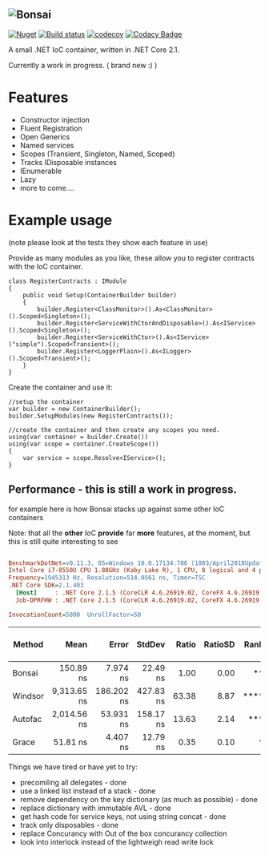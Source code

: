 ## ![Bonsai](https://raw.githubusercontent.com/dbones/bonsai/master/images/bonsai-large.png "Bonsai IoC")


[![Nuget](https://img.shields.io/nuget/v/Bonsai.Ioc.svg)](https://www.nuget.org/packages/Bonsai.Ioc/)  [![Build status](https://ci.appveyor.com/api/projects/status/wjj6iy88fdsl1sy7/branch/master?svg=true)](https://ci.appveyor.com/project/dbones/bonsai/branch/master) [![codecov](https://codecov.io/gh/dbones/bonsai/branch/master/graph/badge.svg)](https://codecov.io/gh/dbones/bonsai) [![Codacy Badge](https://api.codacy.com/project/badge/Grade/fc52ced9d453411283c76179e1eb491a)](https://www.codacy.com/app/dbones/bonsai?utm_source=github.com&amp;utm_medium=referral&amp;utm_content=dbones/bonsai&amp;utm_campaign=Badge_Grade)


A small .NET IoC container, written in .NET Core 2.1.

Currently a work in progress. ( brand new :) )

# Features 

* Constructor injection
* Fluent Registration
* Open Generics
* Named services
* Scopes (Transient, Singleton, Named, Scoped)
* Tracks IDisposable instances
* IEnumerable
* Lazy
* more to come....


# Example usage

(note please look at the tests they show each feature in use)

Provide as many modules as you like, these allow you to register contracts with the IoC container.


```
class RegisterContracts : IModule
{
    public void Setup(ContainerBuilder builder)
    {
        builder.Register<ClassMonitor>().As<ClassMonitor>().Scoped<Singleton>();
        builder.Register<ServiceWithCtorAndDisposable>().As<IService>().Scoped<Singleton>();
        builder.Register<ServiceWithCtor>().As<IService>("simple").Scoped<Transient>();
        builder.Register<LoggerPlain>().As<ILogger>().Scoped<Transient>();
    }
}
```

Create the container and use it:

```
//setup the container
var builder = new ContainerBuilder();
builder.SetupModules(new RegisterContracts());

//create the container and then create any scopes you need.
using(var container = builder.Create())
using(var scope = container.CreateScope())
{ 
    var service = scope.Resolve<IService>();
}
```

## Performance - this is still a work in progress.

for example here is how Bonsai stacks up against some other IoC containers

Note: that all the **other** IoC **provide** far **more** features, at the moment, but this is still quite interesting to see

``` ini

BenchmarkDotNet=v0.11.3, OS=Windows 10.0.17134.706 (1803/April2018Update/Redstone4)
Intel Core i7-8550U CPU 1.80GHz (Kaby Lake R), 1 CPU, 8 logical and 4 physical cores
Frequency=1945313 Hz, Resolution=514.0561 ns, Timer=TSC
.NET Core SDK=2.1.403
  [Host]     : .NET Core 2.1.5 (CoreCLR 4.6.26919.02, CoreFX 4.6.26919.02), 64bit RyuJIT
  Job-DPRFHW : .NET Core 2.1.5 (CoreCLR 4.6.26919.02, CoreFX 4.6.26919.02), 64bit RyuJIT

InvocationCount=5000  UnrollFactor=50  

```
|  Method |        Mean |      Error |    StdDev | Ratio | RatioSD | Rank | Gen 0/1k Op | Gen 1/1k Op | Gen 2/1k Op | Allocated Memory/Op |
|-------- |------------:|-----------:|----------:|------:|--------:|-----:|------------:|------------:|------------:|--------------------:|
|  Bonsai |   150.89 ns |   7.974 ns |  22.49 ns |  1.00 |    0.00 |   ** |           - |           - |           - |               272 B |
| Windsor | 9,313.65 ns | 186.202 ns | 427.83 ns | 63.38 |    8.87 | **** |      1.0000 |           - |           - |              4344 B |
| Autofac | 2,014.56 ns |  53.931 ns | 158.17 ns | 13.63 |    2.14 |  *** |      0.4000 |           - |           - |              2344 B |
|   Grace |    51.81 ns |   4.407 ns |  12.79 ns |  0.35 |    0.10 |    * |           - |           - |           - |               104 B |



Things we have tired or have yet to try:

* precomiling all delegates - done
* use a linked list instead of a stack - done
* remove dependency on the key dictionary (as much as possible) - done 
* replace dictionary with immutable AVL - done
* get hash code for service keys, not using string concat - done
* track only disposables - done
* replace Concurancy with Out of the box concurancy collection
* look into interlock instead of the lightweigh read write lock